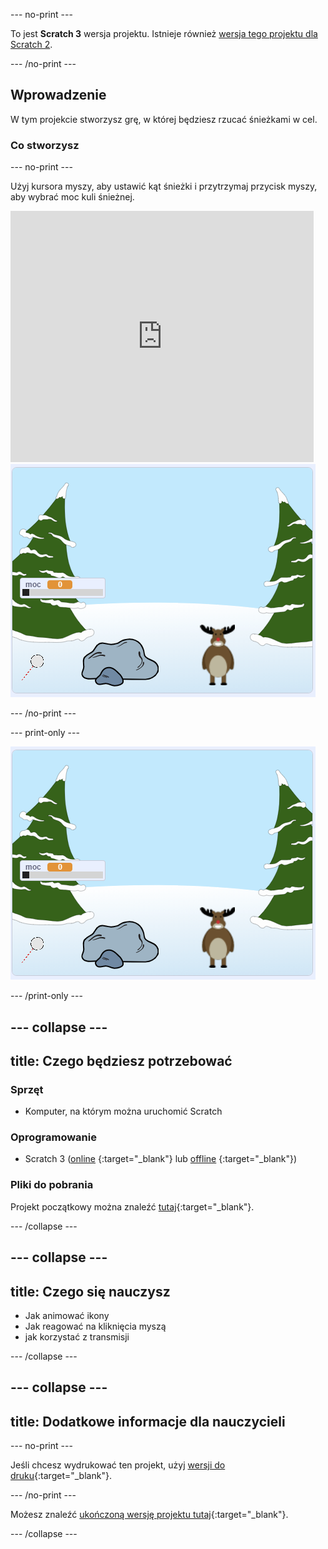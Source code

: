 --- no-print ---

To jest **Scratch 3** wersja projektu. Istnieje również [wersja tego projektu dla Scratch 2](https://projects.raspberrypi.org/en/projects/snowball-fight-scratch2).

--- /no-print ---

## Wprowadzenie

W tym projekcie stworzysz grę, w której będziesz rzucać śnieżkami w cel.

### Co stworzysz

--- no-print ---

Użyj kursora myszy, aby ustawić kąt śnieżki i przytrzymaj przycisk myszy, aby wybrać moc kuli śnieżnej.

<div class="scratch-preview">
  <iframe allowtransparency="true" width="485" height="402" src="https://scratch.mit.edu/projects/embed/302159331/?autostart=true" frameborder="0" scrolling="no"></iframe>
  <img src="images/snow-final.png">
</div>

--- /no-print ---

--- print-only ---

![skończony projekt](images/snow-final.png)

--- /print-only ---

--- collapse ---
---
title: Czego będziesz potrzebować
---

### Sprzęt

+ Komputer, na którym można uruchomić Scratch

### Oprogramowanie

+ Scratch 3 ([online](https://rpf.io/scratchon) {:target="_blank"} lub [offline](https://rpf.io/scratchoff) {:target="_blank"})

### Pliki do pobrania

Projekt początkowy można znaleźć [tutaj](https://rpf.io/p/en/snowball-fight-go){:target="_blank"}.

--- /collapse ---

--- collapse ---
---
title: Czego się nauczysz
---

- Jak animować ikony
- Jak reagować na kliknięcia myszą
- jak korzystać z transmisji

--- /collapse ---

--- collapse ---
---
title: Dodatkowe informacje dla nauczycieli
---

--- no-print ---

Jeśli chcesz wydrukować ten projekt, użyj [wersji do druku](https://projects.raspberrypi.org/en/projects/snowball-fight/print){:target="_blank"}.

--- /no-print ---

Możesz znaleźć [ukończoną wersję projektu tutaj](https://rpf.io/p/en/snowball-fight-get){:target="_blank"}.

--- /collapse ---
